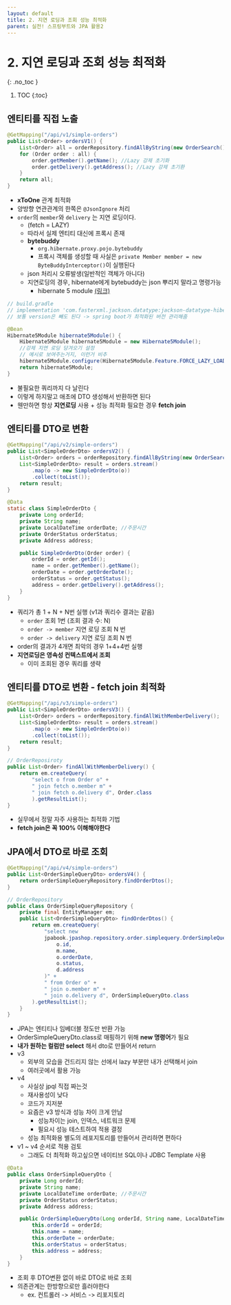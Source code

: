 ```yaml
---
layout: default
title: 2. 지연 로딩과 조회 성능 최적화
parent: 실전! 스프링부트와 JPA 활용2
---
```


# 2. 지연 로딩과 조회 성능 최적화
{: .no_toc }

1. TOC
{:toc}

## 엔티티를 직접 노출

```java
@GetMapping("/api/v1/simple-orders")
public List<Order> ordersV1() {
    List<Order> all = orderRepository.findAllByString(new OrderSearch());
    for (Order order : all) {
        order.getMember().getName(); //Lazy 강제 초기화
        order.getDelivery().getAddress(); //Lazy 강제 초기환
    }
    return all;
}
```

- **xToOne** 관계 최적화
- 양방향 연관관계의 한쪽은 `@JsonIgnore` 처리
- `order`의 `member`와 `delivery` 는 지연 로딩이다.
  - (fetch = LAZY)
  - 따라서 실제 엔티티 대신에 프록시 존재
  - **bytebuddy**
    - `org.hibernate.proxy.pojo.bytebuddy`
    - 프록시 객체를 생성할 때 사실은 `private Member member = new ByteBuddyInterceptor()`이 실행된다
  - json 처리시 오류발생(일반적인 객체가 아니다)
  - 지연로딩의 경우, hibernate에게 bytebuddy는 json 뿌리지 말라고 명령가능
    - hibernate 5 module [(링크)](https://mvnrepository.com/artifact/com.fasterxml.jackson.datatype/jackson-datatype-hibernate5)

```java
// build.gradle
// implementation 'com.fasterxml.jackson.datatype:jackson-datatype-hibernate5'
// 보통 version은 빼도 된다 -> spring boot가 최적화된 버전 관리해줌

@Bean
Hibernate5Module hibernate5Module() {
    Hibernate5Module hibernate5Module = new Hibernate5Module();
    //강제 지연 로딩 당겨오기 설정
    // 예시로 보여주는거지, 이런거 비추
    hibernate5Module.configure(Hibernate5Module.Feature.FORCE_LAZY_LOADING, true);
    return hibernate5Module;
}
```

- 불필요한 쿼리까지 다 날린다
- 이렇게 하지말고 애초에 DTO 생성해서 반환하면 된다
- 웬만하면 항상 **지연로딩** 사용 + 성능 최적화 필요한 경우 **fetch join**

## 엔티티를 DTO로 변환

```java
@GetMapping("/api/v2/simple-orders")
public List<SimpleOrderDto> ordersV2() {
    List<Order> orders = orderRepository.findAllByString(new OrderSearch());
    List<SimpleOrderDto> result = orders.stream()
        .map(o -> new SimpleOrderDto(o))
        .collect(toList());
    return result;
}
```

```java
@Data
static class SimpleOrderDto {
    private Long orderId;
    private String name;
    private LocalDateTime orderDate; //주문시간
    private OrderStatus orderStatus;
    private Address address;

    public SimpleOrderDto(Order order) {
        orderId = order.getId();
        name = order.getMember().getName();
        orderDate = order.getOrderDate();
        orderStatus = order.getStatus();
        address = order.getDelivery().getAddress();
    }
}
```

- 쿼리가 총 1 + N + N번 실행 (v1과 쿼리수 결과는 같음)
  - `order` 조회 1번 (조회 결과 수: N)
  - `order -> member` 지연 로딩 조회 N 번
  - `order -> delivery` 지연 로딩 조회 N 번
- order의 결과가 4개면 최악의 경우 1+4+4번 실행
- **지연로딩은 영속성 컨텍스트에서 조회**
  - 이미 조회된 경우 쿼리를 생략

## 엔티티를 DTO로 변환 - fetch join 최적화

```java
@GetMapping("/api/v3/simple-orders")
public List<SimpleOrderDto> ordersV3() {
    List<Order> orders = orderRepository.findAllWithMemberDelivery();
    List<SimpleOrderDto> result = orders.stream()
        .map(o -> new SimpleOrderDto(o))
        .collect(toList());
    return result;
}
```

```java
// OrderReposiroty
public List<Order> findAllWithMemberDelivery() {
    return em.createQuery(
        "select o from Order o" +
        " join fetch o.member m" +
        " join fetch o.delivery d", Order.class
        ).getResultList();
}
```

- 실무에서 정말 자주 사용하는 최적화 기법
- **fetch join은 꼭 100% 이해해야한다**


## JPA에서 DTO로 바로 조회

```java
@GetMapping("/api/v4/simple-orders")
public List<OrderSimpleQueryDto> ordersV4() {
    return orderSimpleQueryRepository.findOrderDtos();
}
```

```java
// OrderRepository
public class OrderSimpleQueryRepository {
    private final EntityManager em;
    public List<OrderSimpleQueryDto> findOrderDtos() {
        return em.createQuery(
            "select new
            jpabook.jpashop.repository.order.simplequery.OrderSimpleQueryDto(
                o.id,
                m.name,
                o.orderDate,
                o.status,
                d.address
            )" +
            " from Order o" +
            " join o.member m" +
            " join o.delivery d", OrderSimpleQueryDto.class
        ).getResultList();
    }
}
```

- JPA는 엔티티나 임베더블 정도만 반환 가능
- OrderSimpleQueryDto.class로 매핑하기 위해 **new 명령어**가 필요
- **내가 원하는 컬럼만 select** 해서 dto로 만들어서 return
- v3
  - 외부의 모습을 건드리지 않는 선에서 lazy 부분만 내가 선택해서 join
  - 여러곳에서 활용 가능
- v4
  - 사실상 jpql 직접 짜는것
  - 재사용성이 낮다
  - 코드가 지저분
  - 요즘은 v3 방식과 성능 차이 크게 안남
    - 성능차이는 join, 인덱스, 네트워크 문제
    - 필요시 성능 테스트하여 적용 결정
  - 성능 최적화용 별도의 레포지토리를 만들어서 관리하면 편하다
- v1 ~ v4 순서로 적용 검토
  - 그래도 더 최적화 하고싶으면 네이티브 SQL이나 JDBC Template 사용

```java
@Data
public class OrderSimpleQueryDto {
    private Long orderId;
    private String name;
    private LocalDateTime orderDate; //주문시간
    private OrderStatus orderStatus;
    private Address address;

    public OrderSimpleQueryDto(Long orderId, String name, LocalDateTime orderDate, OrderStatus orderStatus, Address address) {
        this.orderId = orderId;
        this.name = name;
        this.orderDate = orderDate;
        this.orderStatus = orderStatus;
        this.address = address;
    }
}
```

- 조회 후 DTO변환 없이 바로 DTO로 바로 조회
- 의존관계는 한방향으로만 흘러야한다
  - ex. 컨트롤러 -> 서비스 -> 리포지토리
